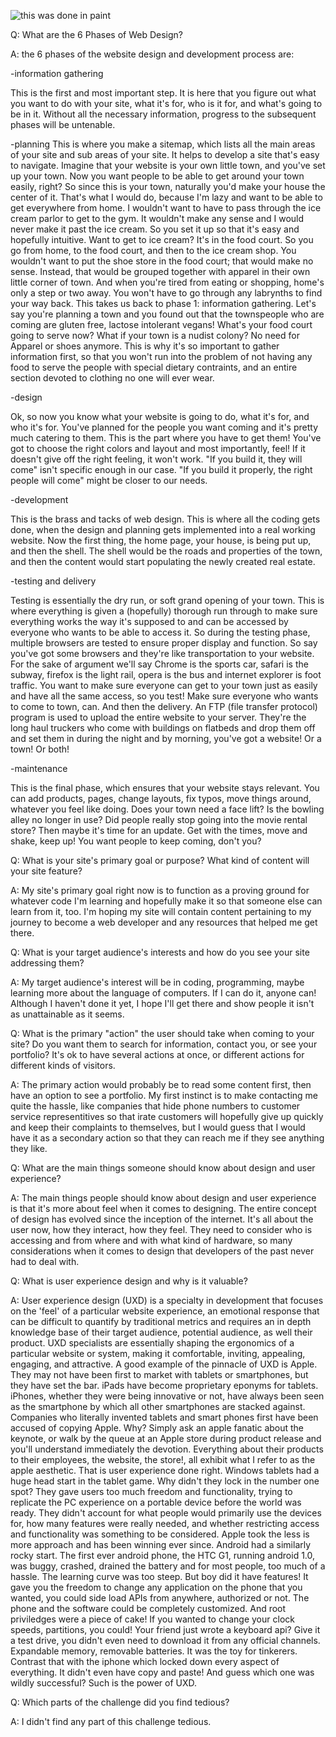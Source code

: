 ![this was done in paint](/imgs/site-map.jpg "sitemap")


Q: What are the 6 Phases of Web Design?

A: the 6 phases of the website design and development process are:

-information gathering 

This is the first and most important step. It is here that you figure out 
what you want to do with your site, what it's for, who is it for, and 
what's going to be in it. Without all the necessary information, progress 
to the subsequent phases will be untenable.   

-planning
This is where you make a sitemap, which lists all the main areas of your 
site and sub areas of your site. It helps to develop a site that's easy to 
navigate. Imagine that your website is your own little town, and you've set 
up your town. Now you want people to be able to get around your town 
easily, right? So since this is your town, naturally you'd make your house 
the center of it. That's what I would do, because I'm lazy and want to be 
able to get everywhere from home. I wouldn't want to have to pass through 
the ice cream parlor to get to the gym. It wouldn't make any sense and I 
would never make it past the ice cream. So you set it up so that it's easy 
and hopefully intuitive. Want to get to ice cream? It's in the food court. 
So you go from home, to the food court, and then to the ice cream shop. You 
wouldn't want to put the shoe store in the food court; that would make no 
sense. Instead, that would be grouped together with apparel in their own 
little corner of town. And when you're tired from eating or shopping, 
home's only a step or two away. You won't have to go through any labrynths 
to find your way back. 
This takes us back to phase 1: information gathering. Let's say you're 
planning a town and you found out that the townspeople who are coming are 
gluten free, lactose intolerant vegans! What's your food court going to 
serve now? What if your town is a nudist colony? No need for Apparel or 
shoes anymore. This is why it's so important to gather information first, 
so that you won't run into the problem of not having any food to serve the 
people with special dietary contraints, and an entire section devoted to 
clothing no one will ever wear.

-design

Ok, so now you know what your website is going to do, what it's for, and 
who it's for. You've planned for the people you want coming and it's pretty 
much catering to them. This is the part where you have to get them! You've 
got to choose the right colors and layout and most importantly, feel! If it 
doesn't give off the right feeling, it won't work. "If you build it, they 
will come" isn't specific enough in our case. "If you build it properly, 
the right people will come" might be closer to our needs. 

-development

This is the brass and tacks of web design. This is where all the coding 
gets done, when the design and planning gets implemented into a real 
working website. Now the first thing, the home page, your house, is being 
put up, and then the shell. The shell would be the roads and properties of 
the town, and then the content would start populating the newly created 
real estate. 

-testing and delivery

Testing is essentially the dry run, or soft grand opening of your town. 
This is where everything is given a (hopefully) thorough run through to 
make sure everything works the way it's supposed to and can be accessed by 
everyone who wants to be able to access it. So during the testing phase, 
multiple browsers are tested to ensure proper display and function. So say 
you've got some browsers and they're like transportation to your website. 
For the sake of argument we'll say Chrome is the sports car, safari is the 
subway, firefox is the light rail, opera is the bus and internet explorer 
is foot traffic. You want to make sure everyone can get to your town just 
as easily and have all the same access, so you test! Make sure everyone who 
wants to come to town, can.
And then the delivery. An FTP (file transfer protocol) program is used to 
upload the entire website to your server. They're the long haul truckers 
who come with buildings on flatbeds and drop them off and set them in 
during the night and by morning, you've got a website! Or a town! Or both!  

-maintenance

This is the final phase, which ensures that your website stays relevant. 
You can add products, pages, change layouts, fix typos, move things around, 
whatever you feel like doing. Does your town need a face lift? Is the 
bowling alley no longer in use? Did people really stop going into the movie 
rental store? Then maybe it's time for an update. Get with the times, move 
and shake, keep up! You want people to keep coming, don't you?

Q: What is your site's primary goal or purpose? What kind of content will your site feature?

A: My site's primary goal right now is to function as a proving ground for whatever code I'm learning and hopefully make it so that someone else can learn from it, too. I'm hoping my site will contain content pertaining to my journey to become a web developer and any resources that helped me get there. 

Q: What is your target audience's interests and how do you see your site addressing them?

A: My target audience's interest will be in coding, programming, maybe learning more about the language of computers. If I can do it, anyone can! Although I haven't done it yet, I hope I'll get there and show people it isn't as unattainable as it seems.

Q: What is the primary "action" the user should take when coming to your site? Do you want them to search for information, contact you, or see your portfolio? It's ok to have several actions at once, or different actions for different kinds of visitors.

A: The primary action would probably be to read some content first, then have an option to see a portfolio. My first instinct is to make contacting me quite the hassle, like companies that hide phone numbers to customer service representitives so that irate customers will hopefully give up quickly and keep their complaints to themselves, but I would guess that I would have it as a secondary action so that they can reach me if they see anything they like. 

Q: What are the main things someone should know about design and user experience?

A: The main things people should know about design and user experience is that it's more about feel when it comes to designing. The entire concept of design has evolved since the inception of the internet. It's all about the user now, how they interact, how they feel. They need to consider who is accessing and from where and with what kind of hardware, so many considerations when it comes to design that developers of the past never had to deal with.

Q: What is user experience design and why is it valuable? 

A: User experience design (UXD) is a specialty in development that focuses 
on the 'feel' of a particular website experience, an emotional response 
that can be difficult to quantify by traditional metrics and requires an in 
depth knowledge base of their target audience, potential audience, as well 
their product.
UXD specialists are essentially shaping the ergonomics of a particular 
website or system, making it comfortable, inviting, appealing, engaging, 
and attractive.
A good example of the pinnacle of UXD is Apple. They may not have been 
first to market with tablets or smartphones, but they have set the bar. 
iPads have become proprietary eponyms for tablets. iPhones, whether they 
were being innovative or not, have always been seen as the smartphone by 
which all other smartphones are stacked against. Companies who literally 
invented tablets and smart phones first have been accused of copying Apple. 
Why? Simply ask an apple fanatic about the keynote, or walk by the queue at 
an Apple store during product release and you'll understand immediately the 
devotion. Everything about their products to their employees, the website, 
the store!, all exhibit what I refer to as the apple aesthetic. That is 
user experience done right.
Windows tablets had a huge head start in the tablet game. Why didn't they 
lock in the number one spot? They gave users too much freedom and 
functionality, trying to replicate the PC experience on a portable device 
before the world was ready. They didn't account for what people would 
primarily use the devices for, how many features were really needed, and 
whether restricting access and functionality was something to be 
considered. Apple took the less is more approach and has been winning ever 
since. 
Android had a similarly rocky start. The first ever android phone, the HTC 
G1, running android 1.0, was buggy, crashed, drained the battery and for 
most people, too much of a hassle. The learning curve was too steep. But 
boy did it have features! It gave you the freedom to change any application 
on the phone that you wanted, you could side load APIs from anywhere, 
authorized or not. The phone and the software could be completely 
customized. And root priviledges were a piece of cake! If you wanted to 
change your clock speeds, partitions, you could! Your friend just wrote a 
keyboard api? Give it a test drive, you didn't even need to download it 
from any official channels. Expandable memory, removable batteries. It was 
the toy for tinkerers. Contrast that with the iphone which locked down 
every aspect of everything. It didn't even have copy and paste! And guess 
which one was wildly successful? Such is the power of UXD.    

Q: Which parts of the challenge did you find tedious?

A: I didn't find any part of this challenge tedious. 
